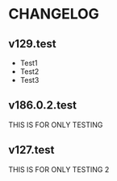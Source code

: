 # CHANGELOG

## v129.test
- Test1
- Test2
- Test3

## v186.0.2.test
THIS IS FOR ONLY TESTING

## v127.test
THIS IS FOR ONLY TESTING 2